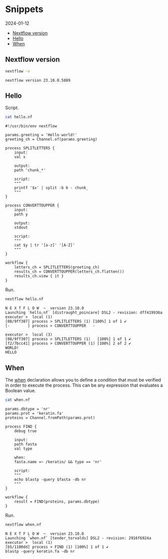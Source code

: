 # Snippets
2024-01-12

- [Nextflow version](#nextflow-version)
- [Hello](#hello)
- [When](#when)

## Nextflow version

``` bash
nextflow -v
```

    nextflow version 23.10.0.5889

## Hello

Script.

``` bash
cat hello.nf
```

    #!/usr/bin/env nextflow

    params.greeting = 'Hello world!'
    greeting_ch = Channel.of(params.greeting)

    process SPLITLETTERS {
        input:
        val x

        output:
        path 'chunk_*'

        script:
        """
        printf '$x' | split -b 6 - chunk_
        """
    }

    process CONVERTTOUPPER {
        input:
        path y

        output:
        stdout

        script:
        """
        cat $y | tr '[a-z]' '[A-Z]'
        """
    }

    workflow {
        letters_ch = SPLITLETTERS(greeting_ch)
        results_ch = CONVERTTOUPPER(letters_ch.flatten())
        results_ch.view { it }
    }

Run.

``` bash
nextflow hello.nf
```

    N E X T F L O W  ~  version 23.10.0
    Launching `hello.nf` [distraught_poincare] DSL2 - revision: dff419936a
    executor >  local (1)
    [08/9ff307] process > SPLITLETTERS (1) [100%] 1 of 1 ✔
    [-        ] process > CONVERTTOUPPER   -

    executor >  local (3)
    [08/9ff307] process > SPLITLETTERS (1)   [100%] 1 of 1 ✔
    [f2/7bcc41] process > CONVERTTOUPPER (1) [100%] 2 of 2 ✔
    WORLD!
    HELLO 

## When

The [when](https://training.nextflow.io/basic_training/processes/#when)
declaration allows you to define a condition that must be verified in
order to execute the process. This can be any expression that evaluates
a Boolean value.

``` bash
cat when.nf
```

    params.dbtype = 'nr'
    params.prot = 'keratin.fa'
    proteins = Channel.fromPath(params.prot)

    process FIND {
        debug true

        input:
        path fasta
        val type

        when:
        fasta.name =~ /keratin/ && type == 'nr'

        script:
        """
        echo blastp -query $fasta -db nr
        """
    }

    workflow {
        result = FIND(proteins, params.dbtype)
    }

Run.

``` bash
nextflow when.nf
```

    N E X T F L O W  ~  version 23.10.0
    Launching `when.nf` [tender_torvalds] DSL2 - revision: 2916f6924a
    executor >  local (1)
    [b5/1100dd] process > FIND (1) [100%] 1 of 1 ✔
    blastp -query keratin.fa -db nr
